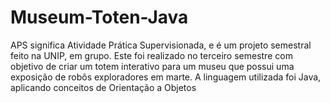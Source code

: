 # Museum-Toten-Java
APS significa Atividade Prática Supervisionada, e é um projeto semestral feito na UNIP, em grupo. Este foi realizado no terceiro semestre com objetivo de criar um totem interativo para um museu que possui uma exposição de robôs exploradores em marte. A linguagem utilizada foi Java, aplicando conceitos de Orientação a Objetos
